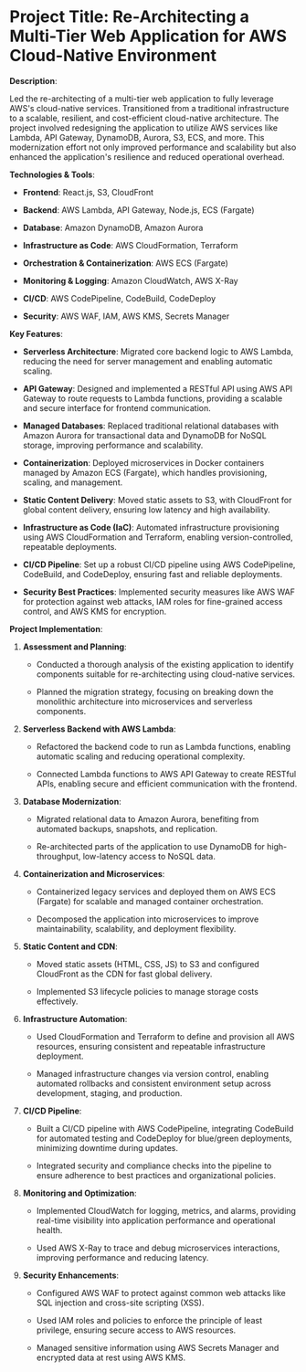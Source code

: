 

<h1>Project Title: Re-Architecting a Multi-Tier Web Application for AWS Cloud-Native Environment</h1>

**Description**:

Led the re-architecting of a multi-tier web application to fully leverage AWS's cloud-native services. Transitioned from a traditional infrastructure to a scalable, resilient, and cost-efficient cloud-native architecture. The project involved redesigning the application to utilize AWS services like Lambda, API Gateway, DynamoDB, Aurora, S3, ECS, and more. This modernization effort not only improved performance and scalability but also enhanced the application's resilience and reduced operational overhead.

**Technologies & Tools**:

- **Frontend**: React.js, S3, CloudFront
  
- **Backend**: AWS Lambda, API Gateway, Node.js, ECS (Fargate)
  
- **Database**: Amazon DynamoDB, Amazon Aurora
  
- **Infrastructure as Code**: AWS CloudFormation, Terraform
  
- **Orchestration & Containerization**: AWS ECS (Fargate)
  
- **Monitoring & Logging**: Amazon CloudWatch, AWS X-Ray
  
- **CI/CD**: AWS CodePipeline, CodeBuild, CodeDeploy
  
- **Security**: AWS WAF, IAM, AWS KMS, Secrets Manager
  

**Key Features**:

- **Serverless Architecture**: Migrated core backend logic to AWS Lambda, reducing the need for server management and enabling automatic scaling.
  
- **API Gateway**: Designed and implemented a RESTful API using AWS API Gateway to route requests to Lambda functions, providing a scalable and secure interface for frontend communication.
  
- **Managed Databases**: Replaced traditional relational databases with Amazon Aurora for transactional data and DynamoDB for NoSQL storage, improving performance and scalability.
  
- **Containerization**: Deployed microservices in Docker containers managed by Amazon ECS (Fargate), which handles provisioning, scaling, and management.
  
- **Static Content Delivery**: Moved static assets to S3, with CloudFront for global content delivery, ensuring low latency and high availability.
  
- **Infrastructure as Code (IaC)**: Automated infrastructure provisioning using AWS CloudFormation and Terraform, enabling version-controlled, repeatable deployments.
  
- **CI/CD Pipeline**: Set up a robust CI/CD pipeline using AWS CodePipeline, CodeBuild, and CodeDeploy, ensuring fast and reliable deployments.
  
- **Security Best Practices**: Implemented security measures like AWS WAF for protection against web attacks, IAM roles for fine-grained access control, and AWS KMS for encryption.
  

**Project Implementation**:

1. **Assessment and Planning**:
   
   - Conducted a thorough analysis of the existing application to identify components suitable for re-architecting using cloud-native services.
     
   - Planned the migration strategy, focusing on breaking down the monolithic architecture into microservices and serverless components.
     

2. **Serverless Backend with AWS Lambda**:
   
   - Refactored the backend code to run as Lambda functions, enabling automatic scaling and reducing operational complexity.
     
   - Connected Lambda functions to AWS API Gateway to create RESTful APIs, enabling secure and efficient communication with the frontend.
     

3. **Database Modernization**:
   
   - Migrated relational data to Amazon Aurora, benefiting from automated backups, snapshots, and replication.
     
   - Re-architected parts of the application to use DynamoDB for high-throughput, low-latency access to NoSQL data.
     

4. **Containerization and Microservices**:
   
   - Containerized legacy services and deployed them on AWS ECS (Fargate) for scalable and managed container orchestration.
     
   - Decomposed the application into microservices to improve maintainability, scalability, and deployment flexibility.
     

5. **Static Content and CDN**:
   
   - Moved static assets (HTML, CSS, JS) to S3 and configured CloudFront as the CDN for fast global delivery.
     
   - Implemented S3 lifecycle policies to manage storage costs effectively.
     

6. **Infrastructure Automation**:
    
   - Used CloudFormation and Terraform to define and provision all AWS resources, ensuring consistent and repeatable infrastructure deployment.
     
   - Managed infrastructure changes via version control, enabling automated rollbacks and consistent environment setup across development, staging, and production.
     

7. **CI/CD Pipeline**:
    
   - Built a CI/CD pipeline with AWS CodePipeline, integrating CodeBuild for automated testing and CodeDeploy for blue/green deployments, minimizing downtime during updates.
     
   - Integrated security and compliance checks into the pipeline to ensure adherence to best practices and organizational policies.
     

8. **Monitoring and Optimization**:
    
   - Implemented CloudWatch for logging, metrics, and alarms, providing real-time visibility into application performance and operational health.
     
   - Used AWS X-Ray to trace and debug microservices interactions, improving performance and reducing latency.

9. **Security Enhancements**:
    
   - Configured AWS WAF to protect against common web attacks like SQL injection and cross-site scripting (XSS).
     
   - Used IAM roles and policies to enforce the principle of least privilege, ensuring secure access to AWS resources.
     
   - Managed sensitive information using AWS Secrets Manager and encrypted data at rest using AWS KMS.
     
